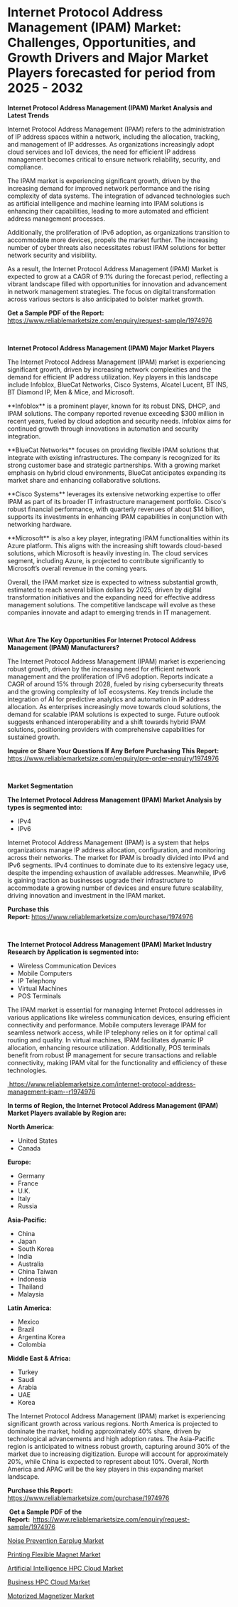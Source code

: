 <p><h1>Internet Protocol Address Management (IPAM) Market: Challenges, Opportunities, and Growth Drivers and Major Market Players forecasted for period from 2025 - 2032</h1></p><p><strong>Internet Protocol Address Management (IPAM) Market Analysis and Latest Trends</strong></p>
<p><p>Internet Protocol Address Management (IPAM) refers to the administration of IP address spaces within a network, including the allocation, tracking, and management of IP addresses. As organizations increasingly adopt cloud services and IoT devices, the need for efficient IP address management becomes critical to ensure network reliability, security, and compliance. </p><p>The IPAM market is experiencing significant growth, driven by the increasing demand for improved network performance and the rising complexity of data systems. The integration of advanced technologies such as artificial intelligence and machine learning into IPAM solutions is enhancing their capabilities, leading to more automated and efficient address management processes. </p><p>Additionally, the proliferation of IPv6 adoption, as organizations transition to accommodate more devices, propels the market further. The increasing number of cyber threats also necessitates robust IPAM solutions for better network security and visibility. </p><p>As a result, the Internet Protocol Address Management (IPAM) Market is expected to grow at a CAGR of 9.1% during the forecast period, reflecting a vibrant landscape filled with opportunities for innovation and advancement in network management strategies. The focus on digital transformation across various sectors is also anticipated to bolster market growth.</p></p>
<p><strong>Get a Sample PDF of the Report:&nbsp;</strong> <a href="https://www.reliablemarketsize.com/enquiry/request-sample/1974976?utm_campaign=1167&utm_medium=2&utm_source=Github&utm_content=ia&utm_term=28032025&utm_id=internet-protocol-address-management-ipam">https://www.reliablemarketsize.com/enquiry/request-sample/1974976</a></p>
<p>&nbsp;</p>
<p><strong>Internet Protocol Address Management (IPAM) Major Market Players</strong></p>
<p><p>The Internet Protocol Address Management (IPAM) market is experiencing significant growth, driven by increasing network complexities and the demand for efficient IP address utilization. Key players in this landscape include Infoblox, BlueCat Networks, Cisco Systems, Alcatel Lucent, BT INS, BT Diamond IP, Men & Mice, and Microsoft.</p><p>**Infoblox** is a prominent player, known for its robust DNS, DHCP, and IPAM solutions. The company reported revenue exceeding $300 million in recent years, fueled by cloud adoption and security needs. Infoblox aims for continued growth through innovations in automation and security integration.</p><p>**BlueCat Networks** focuses on providing flexible IPAM solutions that integrate with existing infrastructures. The company is recognized for its strong customer base and strategic partnerships. With a growing market emphasis on hybrid cloud environments, BlueCat anticipates expanding its market share and enhancing collaborative solutions.</p><p>**Cisco Systems** leverages its extensive networking expertise to offer IPAM as part of its broader IT infrastructure management portfolio. Cisco's robust financial performance, with quarterly revenues of about $14 billion, supports its investments in enhancing IPAM capabilities in conjunction with networking hardware.</p><p>**Microsoft** is also a key player, integrating IPAM functionalities within its Azure platform. This aligns with the increasing shift towards cloud-based solutions, which Microsoft is heavily investing in. The cloud services segment, including Azure, is projected to contribute significantly to Microsoft’s overall revenue in the coming years.</p><p>Overall, the IPAM market size is expected to witness substantial growth, estimated to reach several billion dollars by 2025, driven by digital transformation initiatives and the expanding need for effective address management solutions. The competitive landscape will evolve as these companies innovate and adapt to emerging trends in IT management.</p></p>
<p>&nbsp;</p>
<p><strong>What Are The Key Opportunities For Internet Protocol Address Management (IPAM) Manufacturers?</strong></p>
<p><p>The Internet Protocol Address Management (IPAM) market is experiencing robust growth, driven by the increasing need for efficient network management and the proliferation of IPv6 adoption. Reports indicate a CAGR of around 15% through 2028, fueled by rising cybersecurity threats and the growing complexity of IoT ecosystems. Key trends include the integration of AI for predictive analytics and automation in IP address allocation. As enterprises increasingly move towards cloud solutions, the demand for scalable IPAM solutions is expected to surge. Future outlook suggests enhanced interoperability and a shift towards hybrid IPAM solutions, positioning providers with comprehensive capabilities for sustained growth.</p></p>
<p><strong>Inquire or Share Your Questions If Any Before Purchasing This Report:</strong> <a href="https://www.reliablemarketsize.com/enquiry/pre-order-enquiry/1974976?utm_campaign=1167&utm_medium=2&utm_source=Github&utm_content=ia&utm_term=28032025&utm_id=internet-protocol-address-management-ipam">https://www.reliablemarketsize.com/enquiry/pre-order-enquiry/1974976</a></p>
<p>&nbsp;</p>
<p><strong>Market Segmentation</strong></p>
<p><strong>The Internet Protocol Address Management (IPAM) Market Analysis by types is segmented into:</strong></p>
<p><ul><li>IPv4</li><li>IPv6</li></ul></p>
<p><p>Internet Protocol Address Management (IPAM) is a system that helps organizations manage IP address allocation, configuration, and monitoring across their networks. The market for IPAM is broadly divided into IPv4 and IPv6 segments. IPv4 continues to dominate due to its extensive legacy use, despite the impending exhaustion of available addresses. Meanwhile, IPv6 is gaining traction as businesses upgrade their infrastructure to accommodate a growing number of devices and ensure future scalability, driving innovation and investment in the IPAM market.</p></p>
<p><strong>Purchase this Report:&nbsp;</strong><a href="https://www.reliablemarketsize.com/purchase/1974976?utm_campaign=1167&utm_medium=2&utm_source=Github&utm_content=ia&utm_term=28032025&utm_id=internet-protocol-address-management-ipam">https://www.reliablemarketsize.com/purchase/1974976</a></p>
<p>&nbsp;</p>
<p><strong>The Internet Protocol Address Management (IPAM) Market Industry Research by Application is segmented into:</strong></p>
<p><ul><li>Wireless Communication Devices</li><li>Mobile Computers</li><li>IP Telephony</li><li>Virtual Machines</li><li>POS Terminals</li></ul></p>
<p><p>The IPAM market is essential for managing Internet Protocol addresses in various applications like wireless communication devices, ensuring efficient connectivity and performance. Mobile computers leverage IPAM for seamless network access, while IP telephony relies on it for optimal call routing and quality. In virtual machines, IPAM facilitates dynamic IP allocation, enhancing resource utilization. Additionally, POS terminals benefit from robust IP management for secure transactions and reliable connectivity, making IPAM vital for the functionality and efficiency of these technologies.</p></p>
<p><a href="https://www.reliablemarketsize.com/internet-protocol-address-management-ipam--r1974976?utm_campaign=1167&utm_medium=2&utm_source=Github&utm_content=ia&utm_term=28032025&utm_id=internet-protocol-address-management-ipam">&nbsp;https://www.reliablemarketsize.com/internet-protocol-address-management-ipam--r1974976</a></p>
<p><strong>In terms of Region, the Internet Protocol Address Management (IPAM) Market Players available by Region are:</strong></p>
<p>
    <p> <strong> North America: </strong>
        <ul>
            <li>United States</li>
            <li>Canada</li>
        </ul>
        </p> 
    <p> <strong> Europe: </strong>
        <ul>
            <li>Germany</li>
            <li>France</li>
            <li>U.K.</li>
            <li>Italy</li>
            <li>Russia</li>
        </ul>
        </p> 
    <p> <strong> Asia-Pacific: </strong>
        <ul>
            <li>China</li>
            <li>Japan</li>
            <li>South Korea</li>
            <li>India</li>
            <li>Australia</li>
            <li>China Taiwan</li>
            <li>Indonesia</li>
            <li>Thailand</li>
            <li>Malaysia</li>
        </ul>
        </p> 
    <p> <strong> Latin America: </strong>
        <ul>
            <li>Mexico</li>
            <li>Brazil</li>
            <li>Argentina Korea</li>
            <li>Colombia</li>
        </ul>
        </p> 
    <p> <strong> Middle East & Africa: </strong>
        <ul>
            <li>Turkey</li>
            <li>Saudi</li>
            <li>Arabia</li>
            <li>UAE</li>
            <li>Korea</li>
        </ul>
    </p>
    </p>
<p><p>The Internet Protocol Address Management (IPAM) market is experiencing significant growth across various regions. North America is projected to dominate the market, holding approximately 40% share, driven by technological advancements and high adoption rates. The Asia-Pacific region is anticipated to witness robust growth, capturing around 30% of the market due to increasing digitization. Europe will account for approximately 20%, while China is expected to represent about 10%. Overall, North America and APAC will be the key players in this expanding market landscape.</p></p>
<p><strong>Purchase this Report: </strong><a href="https://www.reliablemarketsize.com/purchase/1974976?utm_campaign=1167&utm_medium=2&utm_source=Github&utm_content=ia&utm_term=28032025&utm_id=internet-protocol-address-management-ipam">https://www.reliablemarketsize.com/purchase/1974976</a></p>
<p>&nbsp;<strong>Get a Sample PDF of the Report:&nbsp;&nbsp;</strong><a href="https://www.reliablemarketsize.com/enquiry/request-sample/1974976?utm_campaign=1167&utm_medium=2&utm_source=Github&utm_content=ia&utm_term=28032025&utm_id=internet-protocol-address-management-ipam">https://www.reliablemarketsize.com/enquiry/request-sample/1974976</a></p>
<p><strong></strong></p>
<p><p><a href="https://github.com/aarajlyre/Market-Research-Report-List-1/blob/main/noise-prevention-earplug-market.md?utm_campaign=1167&utm_medium=2&utm_source=Github&utm_content=ia&utm_term=28032025&utm_id=internet-protocol-address-management-ipam">Noise Prevention Earplug Market</a></p><p><a href="https://github.com/raaschadonle/Market-Research-Report-List-1/blob/main/printing-flexible-magnet-market.md?utm_campaign=1167&utm_medium=2&utm_source=Github&utm_content=ia&utm_term=28032025&utm_id=internet-protocol-address-management-ipam">Printing Flexible Magnet Market</a></p><p><a href="https://github.com/palenjeppecd/Market-Research-Report-List-1/blob/main/artificial-intelligence-hpc-cloud-market.md?utm_campaign=1167&utm_medium=2&utm_source=Github&utm_content=ia&utm_term=28032025&utm_id=internet-protocol-address-management-ipam">Artificial Intelligence HPC Cloud Market</a></p><p><a href="https://github.com/fendtdjunawo/Market-Research-Report-List-1/blob/main/business-hpc-cloud-market.md?utm_campaign=1167&utm_medium=2&utm_source=Github&utm_content=ia&utm_term=28032025&utm_id=internet-protocol-address-management-ipam">Business HPC Cloud Market</a></p><p><a href="https://github.com/danzopachllq/Market-Research-Report-List-1/blob/main/motorized-magnetizer-market.md?utm_campaign=1167&utm_medium=2&utm_source=Github&utm_content=ia&utm_term=28032025&utm_id=internet-protocol-address-management-ipam">Motorized Magnetizer Market</a></p></p>